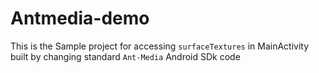 # Antmedia-demo

This is the Sample project for accessing `surfaceTextures` in MainActivity built by changing standard `Ant-Media` Android SDk code  
